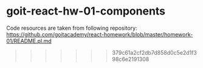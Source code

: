 # goit-react-hw-01-components

Code resources are taken from following repository:
https://github.com/goitacademy/react-homework/blob/master/homework-01/README.pl.md

> > > > > > > 379c61a2cf2db7d858d0c5e2d1f398c6e2191308
